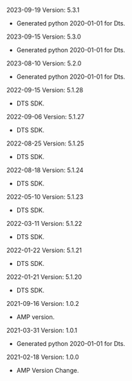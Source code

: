 2023-09-19 Version: 5.3.1
- Generated python 2020-01-01 for Dts.

2023-09-15 Version: 5.3.0
- Generated python 2020-01-01 for Dts.

2023-08-10 Version: 5.2.0
- Generated python 2020-01-01 for Dts.

2022-09-15 Version: 5.1.28
- DTS SDK.

2022-09-06 Version: 5.1.27
- DTS SDK.

2022-08-25 Version: 5.1.25
- DTS SDK.

2022-08-18 Version: 5.1.24
- DTS SDK.

2022-05-10 Version: 5.1.23
- DTS SDK.

2022-03-11 Version: 5.1.22
- DTS SDK.

2022-01-22 Version: 5.1.21
- DTS SDK.

2022-01-21 Version: 5.1.20
- DTS SDK.

2021-09-16 Version: 1.0.2
- AMP version.

2021-03-31 Version: 1.0.1
- Generated python 2020-01-01 for Dts.

2021-02-18 Version: 1.0.0
- AMP Version Change.

